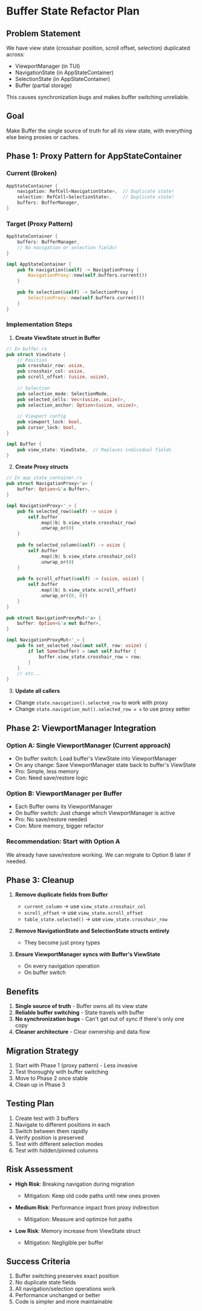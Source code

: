 # Buffer State Refactor Plan

## Problem Statement
We have view state (crosshair position, scroll offset, selection) duplicated across:
- ViewportManager (in TUI)
- NavigationState (in AppStateContainer)  
- SelectionState (in AppStateContainer)
- Buffer (partial storage)

This causes synchronization bugs and makes buffer switching unreliable.

## Goal
Make Buffer the single source of truth for all its view state, with everything else being proxies or caches.

## Phase 1: Proxy Pattern for AppStateContainer

### Current (Broken)
```rust
AppStateContainer {
    navigation: RefCell<NavigationState>,  // Duplicate state!
    selection: RefCell<SelectionState>,    // Duplicate state!
    buffers: BufferManager,
}
```

### Target (Proxy Pattern)
```rust
AppStateContainer {
    buffers: BufferManager,
    // No navigation or selection fields!
}

impl AppStateContainer {
    pub fn navigation(&self) -> NavigationProxy {
        NavigationProxy::new(self.buffers.current())
    }
    
    pub fn selection(&self) -> SelectionProxy {
        SelectionProxy::new(self.buffers.current())
    }
}
```

### Implementation Steps

1. **Create ViewState struct in Buffer**
```rust
// In buffer.rs
pub struct ViewState {
    // Position
    pub crosshair_row: usize,
    pub crosshair_col: usize,
    pub scroll_offset: (usize, usize),
    
    // Selection
    pub selection_mode: SelectionMode,
    pub selected_cells: Vec<(usize, usize)>,
    pub selection_anchor: Option<(usize, usize)>,
    
    // Viewport config
    pub viewport_lock: bool,
    pub cursor_lock: bool,
}

impl Buffer {
    pub view_state: ViewState,  // Replaces individual fields
}
```

2. **Create Proxy structs**
```rust
// In app_state_container.rs
pub struct NavigationProxy<'a> {
    buffer: Option<&'a Buffer>,
}

impl NavigationProxy<'_> {
    pub fn selected_row(&self) -> usize {
        self.buffer
            .map(|b| b.view_state.crosshair_row)
            .unwrap_or(0)
    }
    
    pub fn selected_column(&self) -> usize {
        self.buffer
            .map(|b| b.view_state.crosshair_col)
            .unwrap_or(0)
    }
    
    pub fn scroll_offset(&self) -> (usize, usize) {
        self.buffer
            .map(|b| b.view_state.scroll_offset)
            .unwrap_or((0, 0))
    }
}

pub struct NavigationProxyMut<'a> {
    buffer: Option<&'a mut Buffer>,
}

impl NavigationProxyMut<'_> {
    pub fn set_selected_row(&mut self, row: usize) {
        if let Some(buffer) = &mut self.buffer {
            buffer.view_state.crosshair_row = row;
        }
    }
    // etc...
}
```

3. **Update all callers**
- Change `state.navigation().selected_row` to work with proxy
- Change `state.navigation_mut().selected_row = x` to use proxy setter

## Phase 2: ViewportManager Integration

### Option A: Single ViewportManager (Current approach)
- On buffer switch: Load buffer's ViewState into ViewportManager
- On any change: Save ViewportManager state back to buffer's ViewState
- Pro: Simple, less memory
- Con: Need save/restore logic

### Option B: ViewportManager per Buffer
- Each Buffer owns its ViewportManager
- On buffer switch: Just change which ViewportManager is active
- Pro: No save/restore needed
- Con: More memory, bigger refactor

### Recommendation: Start with Option A
We already have save/restore working. We can migrate to Option B later if needed.

## Phase 3: Cleanup

1. **Remove duplicate fields from Buffer**
   - `current_column` -> use `view_state.crosshair_col`
   - `scroll_offset` -> use `view_state.scroll_offset`
   - `table_state.selected()` -> use `view_state.crosshair_row`

2. **Remove NavigationState and SelectionState structs entirely**
   - They become just proxy types

3. **Ensure ViewportManager syncs with Buffer's ViewState**
   - On every navigation operation
   - On buffer switch

## Benefits

1. **Single source of truth** - Buffer owns all its view state
2. **Reliable buffer switching** - State travels with buffer
3. **No synchronization bugs** - Can't get out of sync if there's only one copy
4. **Cleaner architecture** - Clear ownership and data flow

## Migration Strategy

1. Start with Phase 1 (proxy pattern) - Less invasive
2. Test thoroughly with buffer switching
3. Move to Phase 2 once stable
4. Clean up in Phase 3

## Testing Plan

1. Create test with 3 buffers
2. Navigate to different positions in each
3. Switch between them rapidly
4. Verify position is preserved
5. Test with different selection modes
6. Test with hidden/pinned columns

## Risk Assessment

- **High Risk**: Breaking navigation during migration
  - Mitigation: Keep old code paths until new ones proven
  
- **Medium Risk**: Performance impact from proxy indirection
  - Mitigation: Measure and optimize hot paths
  
- **Low Risk**: Memory increase from ViewState struct
  - Mitigation: Negligible per buffer

## Success Criteria

1. Buffer switching preserves exact position
2. No duplicate state fields
3. All navigation/selection operations work
4. Performance unchanged or better
5. Code is simpler and more maintainable